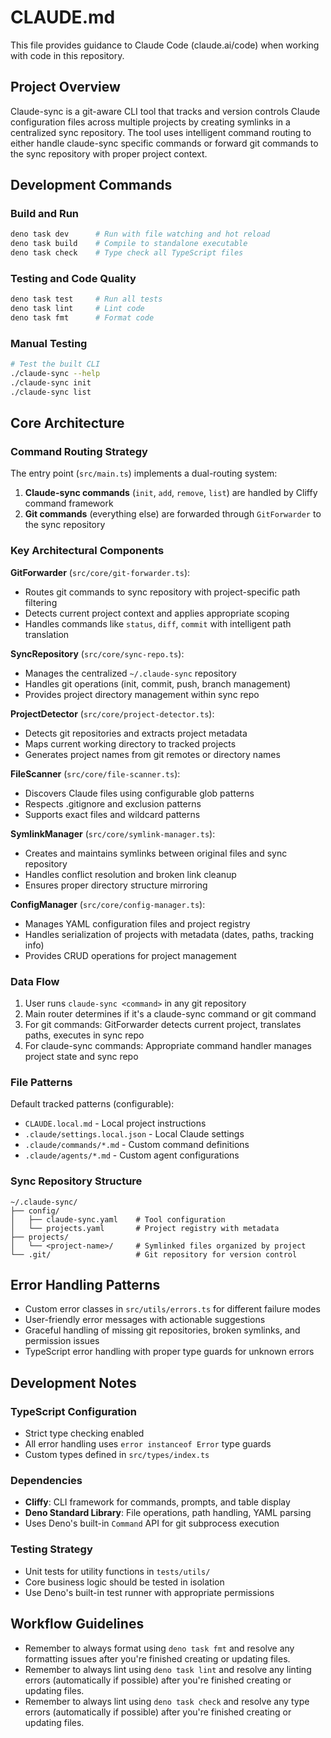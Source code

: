 # CLAUDE.md

This file provides guidance to Claude Code (claude.ai/code) when working with code in this repository.

## Project Overview

Claude-sync is a git-aware CLI tool that tracks and version controls Claude configuration files across multiple projects by creating symlinks in a centralized sync repository. The tool uses intelligent command routing to either handle claude-sync specific commands or forward git commands to the sync repository with proper project context.

## Development Commands

### Build and Run

```bash
deno task dev      # Run with file watching and hot reload
deno task build    # Compile to standalone executable
deno task check    # Type check all TypeScript files
```

### Testing and Code Quality

```bash
deno task test     # Run all tests
deno task lint     # Lint code
deno task fmt      # Format code
```

### Manual Testing

```bash
# Test the built CLI
./claude-sync --help
./claude-sync init
./claude-sync list
```

## Core Architecture

### Command Routing Strategy

The entry point (`src/main.ts`) implements a dual-routing system:

1. **Claude-sync commands** (`init`, `add`, `remove`, `list`) are handled by Cliffy command framework
2. **Git commands** (everything else) are forwarded through `GitForwarder` to the sync repository

### Key Architectural Components

**GitForwarder** (`src/core/git-forwarder.ts`):

- Routes git commands to sync repository with project-specific path filtering
- Detects current project context and applies appropriate scoping
- Handles commands like `status`, `diff`, `commit` with intelligent path translation

**SyncRepository** (`src/core/sync-repo.ts`):

- Manages the centralized `~/.claude-sync` repository
- Handles git operations (init, commit, push, branch management)
- Provides project directory management within sync repo

**ProjectDetector** (`src/core/project-detector.ts`):

- Detects git repositories and extracts project metadata
- Maps current working directory to tracked projects
- Generates project names from git remotes or directory names

**FileScanner** (`src/core/file-scanner.ts`):

- Discovers Claude files using configurable glob patterns
- Respects .gitignore and exclusion patterns
- Supports exact files and wildcard patterns

**SymlinkManager** (`src/core/symlink-manager.ts`):

- Creates and maintains symlinks between original files and sync repository
- Handles conflict resolution and broken link cleanup
- Ensures proper directory structure mirroring

**ConfigManager** (`src/core/config-manager.ts`):

- Manages YAML configuration files and project registry
- Handles serialization of projects with metadata (dates, paths, tracking info)
- Provides CRUD operations for project management

### Data Flow

1. User runs `claude-sync <command>` in any git repository
2. Main router determines if it's a claude-sync command or git command
3. For git commands: GitForwarder detects current project, translates paths, executes in sync repo
4. For claude-sync commands: Appropriate command handler manages project state and sync repo

### File Patterns

Default tracked patterns (configurable):

- `CLAUDE.local.md` - Local project instructions
- `.claude/settings.local.json` - Local Claude settings
- `.claude/commands/*.md` - Custom command definitions
- `.claude/agents/*.md` - Custom agent configurations

### Sync Repository Structure

```
~/.claude-sync/
├── config/
│   ├── claude-sync.yaml    # Tool configuration
│   └── projects.yaml       # Project registry with metadata
├── projects/
│   └── <project-name>/     # Symlinked files organized by project
└── .git/                   # Git repository for version control
```

## Error Handling Patterns

- Custom error classes in `src/utils/errors.ts` for different failure modes
- User-friendly error messages with actionable suggestions
- Graceful handling of missing git repositories, broken symlinks, and permission issues
- TypeScript error handling with proper type guards for unknown errors

## Development Notes

### TypeScript Configuration

- Strict type checking enabled
- All error handling uses `error instanceof Error` type guards
- Custom types defined in `src/types/index.ts`

### Dependencies

- **Cliffy**: CLI framework for commands, prompts, and table display
- **Deno Standard Library**: File operations, path handling, YAML parsing
- Uses Deno's built-in `Command` API for git subprocess execution

### Testing Strategy

- Unit tests for utility functions in `tests/utils/`
- Core business logic should be tested in isolation
- Use Deno's built-in test runner with appropriate permissions

## Workflow Guidelines

- Remember to always format using `deno task fmt` and resolve any formatting issues after you're finished creating or updating files.
- Remember to always lint using `deno task lint` and resolve any linting errors (automatically if possible) after you're finished creating or updating files.
- Remember to always lint using `deno task check` and resolve any type errors (automatically if possible) after you're finished creating or updating files.
